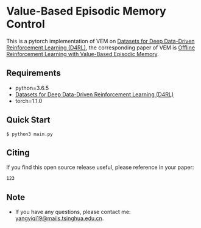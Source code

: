 # Value-Based Episodic Memory Control

This is a pytorch implementation of VEM on [Datasets for Deep Data-Driven Reinforcement Learning (D4RL)](https://github.com/rail-berkeley/d4rl), the corresponding paper of VEM is [Offline Reinforcement Learning with Value-Based Episodic Memory](https://arxiv.org/abs/2110.09796).

## Requirements

- python=3.6.5
- [Datasets for Deep Data-Driven Reinforcement Learning (D4RL)](https://github.com/rail-berkeley/d4rl)
- torch=1.1.0

## Quick Start

```shell
$ python3 main.py
```

## Citing
If you find this open source release useful, please reference in your paper:
```
123
```

## Note
+ If you have any questions, please contact me: yangyiqi19@mails.tsinghua.edu.cn. 
